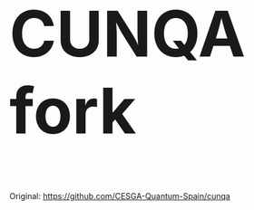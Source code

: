 <h1 style="font-size:8em;" style="text-align: center;"> CUNQA fork </h1>

Original: https://github.com/CESGA-Quantum-Spain/cunqa
